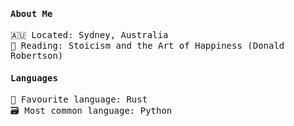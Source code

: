 <samp>
  <h4>About Me</h4>
  🇦🇺 Located: Sydney, Australia<br>
  🧛 Reading: Stoicism and the Art of Happiness (Donald Robertson)<br> 
  <h4>Languages</h4>
  🥇 Favourite language: Rust
  <br>
  🗃️ Most common language: Python
  </samp>
  <br>
<!--   <img align="left" width="240" src="https://media.tenor.com/IpAyHtYc--gAAAAi/charizard-flying.gif">  -->
<!-- [![spotify-github-profile](https://spotify-github-profile.vercel.app/api/view?uid=q8hkj695x2mvn1uypwrtbvbge&cover_image=true&theme=natemoo-re&show_offline=true&background_color=121212&interchange=false&bar_color=53b14f&bar_color_cover=true)](https://spotify-github-profile.vercel.app/api/view?uid=q8hkj695x2mvn1uypwrtbvbge&redirect=true)<br>
 -->
